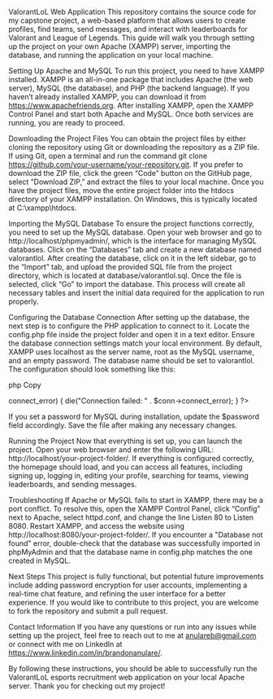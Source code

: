 ValorantLoL Web Application
This repository contains the source code for my capstone project, a web-based platform that allows users to create profiles, find teams, send messages, and interact with leaderboards for Valorant and League of Legends. This guide will walk you through setting up the project on your own Apache (XAMPP) server, importing the database, and running the application on your local machine.

Setting Up Apache and MySQL
To run this project, you need to have XAMPP installed. XAMPP is an all-in-one package that includes Apache (the web server), MySQL (the database), and PHP (the backend language). If you haven’t already installed XAMPP, you can download it from https://www.apachefriends.org. After installing XAMPP, open the XAMPP Control Panel and start both Apache and MySQL. Once both services are running, you are ready to proceed.

Downloading the Project Files
You can obtain the project files by either cloning the repository using Git or downloading the repository as a ZIP file. If using Git, open a terminal and run the command git clone https://github.com/your-username/your-repository.git. If you prefer to download the ZIP file, click the green “Code” button on the GitHub page, select “Download ZIP,” and extract the files to your local machine. Once you have the project files, move the entire project folder into the htdocs directory of your XAMPP installation. On Windows, this is typically located at C:\xampp\htdocs\.

Importing the MySQL Database
To ensure the project functions correctly, you need to set up the MySQL database. Open your web browser and go to http://localhost/phpmyadmin/, which is the interface for managing MySQL databases. Click on the “Databases” tab and create a new database named valorantlol. After creating the database, click on it in the left sidebar, go to the “Import” tab, and upload the provided SQL file from the project directory, which is located at database/valorantlol.sql. Once the file is selected, click “Go” to import the database. This process will create all necessary tables and insert the initial data required for the application to run properly.

Configuring the Database Connection
After setting up the database, the next step is to configure the PHP application to connect to it. Locate the config.php file inside the project folder and open it in a text editor. Ensure the database connection settings match your local environment. By default, XAMPP uses localhost as the server name, root as the MySQL username, and an empty password. The database name should be set to valorantlol. The configuration should look something like this:

php
Copy
<?php
$servername = "localhost";
$username = "root";
$password = "";
$database = "valorantlol";

$conn = new mysqli($servername, $username, $password, $database);

if ($conn->connect_error) {
    die("Connection failed: " . $conn->connect_error);
}
?>
If you set a password for MySQL during installation, update the $password field accordingly. Save the file after making any necessary changes.

Running the Project
Now that everything is set up, you can launch the project. Open your web browser and enter the following URL: http://localhost/your-project-folder/. If everything is configured correctly, the homepage should load, and you can access all features, including signing up, logging in, editing your profile, searching for teams, viewing leaderboards, and sending messages.

Troubleshooting
If Apache or MySQL fails to start in XAMPP, there may be a port conflict. To resolve this, open the XAMPP Control Panel, click “Config” next to Apache, select httpd.conf, and change the line Listen 80 to Listen 8080. Restart XAMPP, and access the website using http://localhost:8080/your-project-folder/. If you encounter a "Database not found" error, double-check that the database was successfully imported in phpMyAdmin and that the database name in config.php matches the one created in MySQL.

Next Steps
This project is fully functional, but potential future improvements include adding password encryption for user accounts, implementing a real-time chat feature, and refining the user interface for a better experience. If you would like to contribute to this project, you are welcome to fork the repository and submit a pull request.

Contact Information
If you have any questions or run into any issues while setting up the project, feel free to reach out to me at anulareb@gmail.com or connect with me on LinkedIn at https://www.linkedin.com/in/brandonanulare/.

By following these instructions, you should be able to successfully run the ValorantLoL esports recruitment web application on your local Apache server. Thank you for checking out my project!
